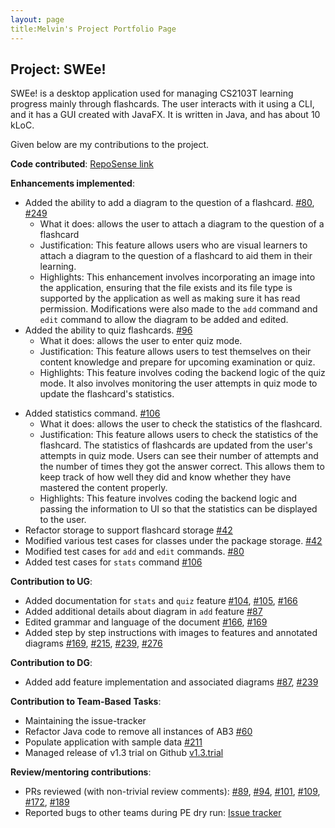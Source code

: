 ```yaml
---
layout: page
title:Melvin's Project Portfolio Page
---
```


## Project: SWEe!

SWEe! is a desktop application used for managing CS2103T learning progress mainly through flashcards. The user interacts with it using a CLI, and it has a GUI created with JavaFX. It is written in Java, and has about 10 kLoC.


Given below are my contributions to the project.

**Code contributed**: [RepoSense link](https://nus-cs2103-ay2021s1.github.io/tp-dashboard/#breakdown=true&search=&sort=groupTitle&sortWithin=title&since=2020-08-14&timeframe=commit&mergegroup=&groupSelect=groupByRepos&checkedFileTypes=docs~functional-code~test-code~other&tabOpen=true&tabType=authorship&zFR=false&tabAuthor=moyj01&tabRepo=AY2021S1-CS2103T-T17-2%2Ftp%5Bmaster%5D&authorshipIsMergeGroup=false&authorshipFileTypes=docs~functional-code~test-code~other)

**Enhancements implemented**: 
* Added the ability to add a diagram to the question of a flashcard. [#80](https://github.com/AY2021S1-CS2103T-T17-2/tp/pull/80), [#249](https://github.com/AY2021S1-CS2103T-T17-2/tp/pull/249)
  * What it does: allows the user to attach a diagram to the question of a flashcard
  * Justification: This feature allows users who are visual learners to attach a diagram to the question of a flashcard to aid them in their learning.
  * Highlights: This enhancement involves incorporating an image into the application, ensuring that the file exists and its file type is supported by the application as well as making sure it has read permission. Modifications were also made to the `add` command and `edit` command to allow the diagram to be added and edited.
* Added the ability to quiz flashcards. [#96](https://github.com/AY2021S1-CS2103T-T17-2/tp/pull/96)
  * What it does: allows the user to enter quiz mode.
  * Justification: This feature allows users to test themselves on their content knowledge and prepare for upcoming examination or quiz.
  * Highlights: This feature involves coding the backend logic of the quiz mode. It also involves monitoring the user attempts in quiz mode to update the flashcard's statistics.  
<div style="page-break-after: always;"></div>

* Added statistics command. [#106](https://github.com/AY2021S1-CS2103T-T17-2/tp/pull/106)
  * What it does: allows the user to check the statistics of the flashcard.
  * Justification: This feature allows users to check the statistics of the flashcard. The statistics of flashcards are updated from the user's attempts in quiz mode. Users can see their number of attempts and the number of times they got the answer correct. This allows them to keep track of how well they did and know whether they have mastered the content properly.
  * Highlights: This feature involves coding the backend logic and passing the information to UI so that the statistics can be displayed to the user.
* Refactor storage to support flashcard storage [#42](https://github.com/AY2021S1-CS2103T-T17-2/tp/pull/42)
* Modified various test cases for classes under the package storage. [#42](https://github.com/AY2021S1-CS2103T-T17-2/tp/pull/42) 
* Modified test cases for `add` and `edit` commands. [#80](https://github.com/AY2021S1-CS2103T-T17-2/tp/pull/80)
* Added test cases for `stats` command [#106](https://github.com/AY2021S1-CS2103T-T17-2/tp/pull/106)

**Contribution to UG**:
* Added documentation for `stats` and `quiz` feature [#104](https://github.com/AY2021S1-CS2103T-T17-2/tp/pull/104), [#105](https://github.com/AY2021S1-CS2103T-T17-2/tp/pull/105), [#166](https://github.com/AY2021S1-CS2103T-T17-2/tp/pull/166)
* Added additional details about diagram in `add` feature [#87](https://github.com/AY2021S1-CS2103T-T17-2/tp/pull/87)
* Edited grammar and language of the document [#166](https://github.com/AY2021S1-CS2103T-T17-2/tp/pull/166), [#169](https://github.com/AY2021S1-CS2103T-T17-2/tp/pull/169)
* Added step by step instructions with images to features and annotated diagrams [#169](https://github.com/AY2021S1-CS2103T-T17-2/tp/pull/169), [#215](https://github.com/AY2021S1-CS2103T-T17-2/tp/pull/215), [#239](https://github.com/AY2021S1-CS2103T-T17-2/tp/pull/239), [#276](https://github.com/AY2021S1-CS2103T-T17-2/tp/pull/276)
  
**Contribution to DG**:
* Added add feature implementation and associated diagrams [#87](https://github.com/AY2021S1-CS2103T-T17-2/tp/pull/87), [#239](https://github.com/AY2021S1-CS2103T-T17-2/tp/pull/239)

**Contribution to Team-Based Tasks**:
* Maintaining the issue-tracker
* Refactor Java code to remove all instances of AB3 [#60](https://github.com/AY2021S1-CS2103T-T17-2/tp/pull/60)
* Populate application with sample data [#211](https://github.com/AY2021S1-CS2103T-T17-2/tp/pull/211)
* Managed release of v1.3 trial on Github [v1.3.trial](https://github.com/AY2021S1-CS2103T-T17-2/tp/releases/tag/v1.3.trial)
 
**Review/mentoring contributions**:
* PRs reviewed (with non-trivial review comments): [#89](https://github.com/AY2021S1-CS2103T-T17-2/tp/pull/89), [#94](https://github.com/AY2021S1-CS2103T-T17-2/tp/pull/94), [#101](https://github.com/AY2021S1-CS2103T-T17-2/tp/pull/101), [#109](https://github.com/AY2021S1-CS2103T-T17-2/tp/pull/109), [#172](https://github.com/AY2021S1-CS2103T-T17-2/tp/pull/172), [#189](https://github.com/AY2021S1-CS2103T-T17-2/tp/pull/189)
* Reported bugs to other teams during PE dry run: [Issue tracker](https://github.com/moyj01/ped/issues)


